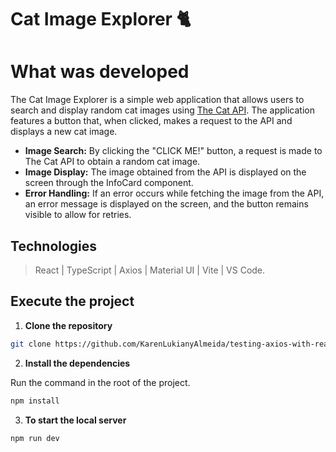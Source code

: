 # Cat Image Explorer 🐈

# What was developed

The Cat Image Explorer is a simple web application that allows users to search and display random cat images using [The Cat API](https://developers.thecatapi.com/view-account/ylX4blBYT9FaoVd6OhvR?report=bOoHBz-8t). The application features a button that, when clicked, makes a request to the API and displays a new cat image.

- **Image Search:** By clicking the "CLICK ME!" button, a request is made to The Cat API to obtain a random cat image.
- **Image Display:** The image obtained from the API is displayed on the screen through the InfoCard component.
- **Error Handling:** If an error occurs while fetching the image from the API, an error message is displayed on the screen, and the button remains visible to allow for retries.

## Technologies

> React | TypeScript | Axios | Material UI | Vite | VS Code.


## Execute the project

1. __Clone the repository__

```bash
git clone https://github.com/KarenLukianyAlmeida/testing-axios-with-react
```

2. __Install the dependencies__

Run the command in the root of the project.

```bash
npm install
```

3. __To start the local server__

```bash
npm run dev
```
